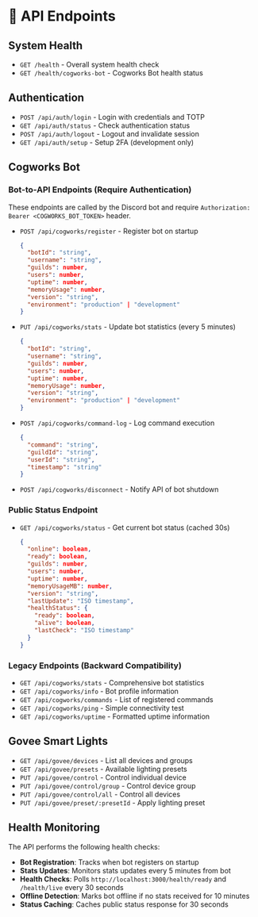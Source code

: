 # 📡 API Endpoints

## System Health
- `GET /health` - Overall system health check
- `GET /health/cogworks-bot` - Cogworks Bot health status

## Authentication
- `POST /api/auth/login` - Login with credentials and TOTP
- `GET /api/auth/status` - Check authentication status
- `POST /api/auth/logout` - Logout and invalidate session
- `GET /api/auth/setup` - Setup 2FA (development only)

## Cogworks Bot

### Bot-to-API Endpoints (Require Authentication)
These endpoints are called by the Discord bot and require `Authorization: Bearer <COGWORKS_BOT_TOKEN>` header.

- `POST /api/cogworks/register` - Register bot on startup
  ```json
  {
    "botId": "string",
    "username": "string",
    "guilds": number,
    "users": number,
    "uptime": number,
    "memoryUsage": number,
    "version": "string",
    "environment": "production" | "development"
  }
  ```

- `PUT /api/cogworks/stats` - Update bot statistics (every 5 minutes)
  ```json
  {
    "botId": "string",
    "username": "string",
    "guilds": number,
    "users": number,
    "uptime": number,
    "memoryUsage": number,
    "version": "string",
    "environment": "production" | "development"
  }
  ```

- `POST /api/cogworks/command-log` - Log command execution
  ```json
  {
    "command": "string",
    "guildId": "string",
    "userId": "string",
    "timestamp": "string"
  }
  ```

- `POST /api/cogworks/disconnect` - Notify API of bot shutdown

### Public Status Endpoint
- `GET /api/cogworks/status` - Get current bot status (cached 30s)
  ```json
  {
    "online": boolean,
    "ready": boolean,
    "guilds": number,
    "users": number,
    "uptime": number,
    "memoryUsageMB": number,
    "version": "string",
    "lastUpdate": "ISO timestamp",
    "healthStatus": {
      "ready": boolean,
      "alive": boolean,
      "lastCheck": "ISO timestamp"
    }
  }
  ```

### Legacy Endpoints (Backward Compatibility)
- `GET /api/cogworks/stats` - Comprehensive bot statistics
- `GET /api/cogworks/info` - Bot profile information
- `GET /api/cogworks/commands` - List of registered commands
- `GET /api/cogworks/ping` - Simple connectivity test
- `GET /api/cogworks/uptime` - Formatted uptime information

## Govee Smart Lights
- `GET /api/govee/devices` - List all devices and groups
- `GET /api/govee/presets` - Available lighting presets
- `PUT /api/govee/control` - Control individual device
- `PUT /api/govee/control/group` - Control device group
- `PUT /api/govee/control/all` - Control all devices
- `PUT /api/govee/preset/:presetId` - Apply lighting preset

## Health Monitoring

The API performs the following health checks:
- **Bot Registration**: Tracks when bot registers on startup
- **Stats Updates**: Monitors stats updates every 5 minutes from bot
- **Health Checks**: Polls `http://localhost:3000/health/ready` and `/health/live` every 30 seconds
- **Offline Detection**: Marks bot offline if no stats received for 10 minutes
- **Status Caching**: Caches public status response for 30 seconds
